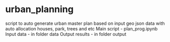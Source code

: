 # urban_planning
script to auto generate urban master plan based on input geo json data with auto allocation houses, park, trees and etc
Main script - plan_prog.ipynb
Input data - in folder data
Output results - in folder output
